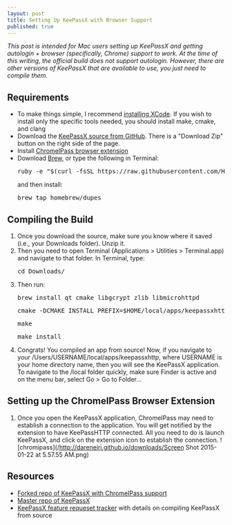 ```yaml
---
layout: post
title: Setting Up KeePassX with Browser Support
published: true
---
```


_This post is intended for Mac users setting up KeePassX and getting autologin + browser (specifically, Chrome) support to work. At the time of this writing, the official build does not support autologin. However, there are other versions of KeePassX that are available to use, you just need to compile them._

## Requirements
- To make things simple, I recommend [installing XCode](https://developer.apple.com/xcode/downloads/). If you wish to install only the specific tools needed, you should install make, cmake, and clang
- Download the [KeePassX source from GitHub](https://github.com/jdachtera/keepassx). There is a "Download Zip" button on the right side of the page.
- Install [ChromeIPass browser extension](https://chrome.google.com/webstore/detail/chromeipass/ompiailgknfdndiefoaoiligalphfdae?hl=en)
- Download [Brew](http://brew.sh), or type the following in Terminal:
	<pre>ruby -e "$(curl -fsSL https://raw.githubusercontent.com/Homebrew/install/master/install)"</pre>
	and then install:
    <pre>brew tap homebrew/dupes</pre>


## Compiling the Build
1. Once you download the source, make sure you know where it saved (i.e., your Downloads folder). Unzip it.
2. Then you need to open Terminal (Applications > Utilities > Terminal.app) and navigate to that folder. In Terminal, type:
	<pre>cd Downloads/</pre>
3. Then run: 
	<pre>brew install qt cmake libgcrypt zlib libmicrohttpd</pre>
    <pre>cmake -DCMAKE_INSTALL_PREFIX=$HOME/local/apps/keepassxhttp -DCMAKE_VERBOSE_MAKEFILE=ON</pre>
    <pre>make</pre>
    <pre>make install</pre>
4. Congrats! You compiled an app from source! Now, if you navigate to your /Users/USERNAME/local/apps/keepassxhttp, where USERNAME is your home directory name, then you will see the KeePassX application. To navigate to the /local folder quickly, make sure Finder is active and on the menu bar, select Go > Go to Folder...

## Setting up the ChromeIPass Browser Extension
1. Once you open the KeePassX application, ChromeIPass may need to establish a connection to the application.
	You will get notified by the extension to have KeePassHTTP connected. All you need to do is launch KeePassX, and click on the extension icon to establish the connection. 
    ![chromipass](/http://dareneiri.github.io/downloads/Screen Shot 2015-01-22 at 5.57.55 AM.png)

## Resources
- [Forked repo of KeePassX with ChromeIPass support](https://github.com/jdachtera/keepassx)
- [Master repo of KeePassX](https://github.com/keepassx/keepassx)
- [KeePassX feature requeset tracker](https://www.keepassx.org/dev/issues/91#change-603) with details on compiling KeePassX from source


